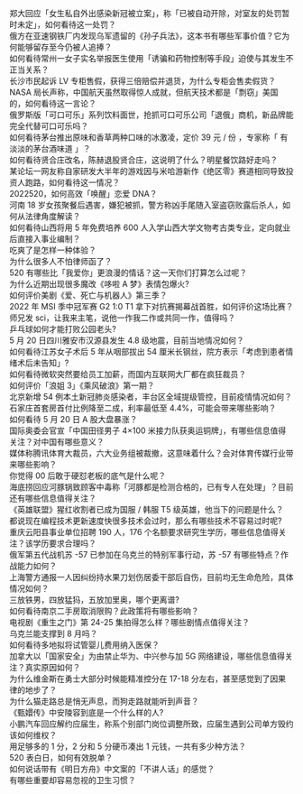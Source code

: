 郑大回应「女生私自外出感染新冠被立案」，称「已被自动开除，对室友的处罚暂时未定」，如何看待这一处罚？  
俄方在亚速钢铁厂内发现乌军遗留的《孙子兵法》，这本书有哪些军事价值？它为何能够留存至今仍被人追捧？  
如何看待常州一女子实名举报医生使用「诱骗和药物控制等手段」迫使与其发生不正当关系？  
长沙市民起诉 LV 专柜售假，获得三倍赔偿并退货，为什么专柜会售卖假货？  
NASA 局长声称，中国航天虽然取得惊人成就，但航天技术都是「剽窃」美国的，如何看待这一言论？  
俄罗斯版「可口可乐」系列饮料面世，抢抓可口可乐公司「退俄」商机，新品牌能完全代替可口可乐吗？  
如何看待茅台推出原味和香草两种口味的冰激凌，定价 39 元 / 份 ，专家称「 有淡淡的茅台酒味道 」？  
如何看待贤合庄改名，陈赫退股贤合庄，这说明了什么？明星餐饮路好走吗？  
某论坛一网友称自家研发大半年的游戏因与米哈游新作《绝区零》赛道相同导致投资人跑路，如何看待这一情况？  
2022520，如何高效「唤醒」恋爱 DNA？  
河南 18 岁女孩聚餐后遇害，嫌犯被抓，警方称凶手尾随入室盗窃败露后杀人，如何从法律角度解读？  
如何看待山西将用 5 年免费培养 600 人入学山西大学文物考古类专业，定向就业后直接入事业编制？  
吃爽了是怎样一种体验？  
为什么很多人不怕律师函了？  
520 有哪些比「我爱你」更浪漫的情话？这一天你们打算怎么过呢？  
为什么近期出现很多魔改《哆啦 A 梦》表情包爆火?  
如何评价美剧《爱、死亡与机器人》第三季？  
2022 年 MSI 季中冠军赛 G2 1:0 T1 拿下对抗赛揭幕战首胜，如何评价这场比赛？  
师兄发 sci，让我来主笔，说他一作我二作或共同一作，值得吗？  
乒乓球如何才能打败公园老头?  
5 月 20 日四川雅安市汉源县发生 4.8 级地震，目前当地情况如何？  
如何看待江苏女子术后 5 年从咽部拔出 54 厘米长钢丝，院方表示「考虑到患者情绪术后未告知」?  
如何看待微软突然要给员工加薪，而国内互联网大厂都在疯狂裁员？  
如何评价「浪姐 3」《乘风破浪》第一期？  
北京新增 54 例本土新冠肺炎感染者，丰台区全域提级管控，目前疫情情况如何？  
石家庄首套房首付比例降至二成，利率最低至 4.4%，可能会带来哪些影响？  
如何看待 5 月 20 日 A 股大盘暴涨？  
国际奥委会官宣「中国田径男子 4×100 米接力队获奥运铜牌」，有哪些信息值得关注？对中国有哪些意义？  
媒体称腾讯体育大裁员，六大业务组被裁撤，这意味着什么？会对体育传媒行业带来哪些影响？  
你觉得 00 后敢于硬怼老板的底气是什么呢？  
海底捞回应河豚锅致顾客中毒称「河豚都是检测合格的，已有专人在处理」？目前还有哪些信息值得关注？  
《英雄联盟》猩红收割者已成为国服 / 韩服 T5 级英雄，他当下的问题是什么？  
都说现在编程技术更新速度快很多技术会过时，那么有哪些技术不容易过时呢?  
重庆云阳县事业单位招聘 190 人，176 个名额要求研究生学历，哪些信息值得关注？该学历要求合理吗？  
俄军第五代战机苏 -57 已参加在乌克兰的特别军事行动，苏 -57 有哪些特点？作战能力如何？  
上海警方通报一人因纠纷持水果刀划伤居委干部后自伤，目前均无生命危险，具体情况如何？  
三放铁男，四放猛犸，五放加里奥，哪个更离谱?  
如何看待南京二手房取消限购？此政策将有哪些影响？  
电视剧《重生之门》第 24-25 集拍得怎么样？哪些剧情点值得关注？  
乌克兰能支撑到 8 月吗？  
如何看待多地拟将试管婴儿费用纳入医保？  
加拿大以「国家安全」为由禁止华为、中兴参与加 5G 网络建设，哪些信息值得关注？真实原因如何？  
为什么维金斯在勇士大部分时候能精准控分在 17-18 分左右，甚至感觉到了因果律的地步了？  
为什么猫走路总是悄无声息，而狗走路就能听到声音？  
《甄嬛传》中安陵容到底是一个什么样的人?  
小鹏汽车回应解约应届生，称系个别部门岗位调整所致，应届生遇到公司单方毁约该如何维权？  
用足够多的 1 分，2 分和 5 分硬币凑出 1 元钱，一共有多少种方法？  
520 表白日，如何有效脱单？  
如何说话带有《明日方舟》中文案的「不讲人话」的感觉？  
有哪些重要却容易忽视的卫生习惯？  
